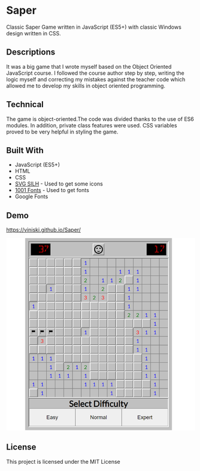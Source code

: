 # Saper

Classic Saper Game written in JavaScript (ES5+) with classic Windows design written in CSS.

## Descriptions

It was a big game that I wrote myself based on the Object Oriented JavaScript course. I followed the course author step by step, writing the logic myself and correcting my mistakes against the teacher code which allowed me to develop my skills in object oriented programming.

## Technical

The game is object-oriented.The code was divided thanks to the use of ES6 modules. In addition, private class features were used. CSS variables proved to be very helpful in styling the game.

## Built With

- JavaScript (ES5+)
- HTML
- CSS
- [SVG SILH](https://svgsilh.com/) - Used to get some icons
- [1001 Fonts](https://www.1001fonts.com/) - Used to get fonts
- Google Fonts

## Demo

https://viniski.github.io/Saper/

![](saper-screenshot.png)

## License

This project is licensed under the MIT License
